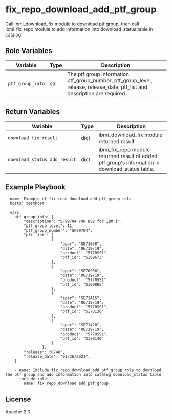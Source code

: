 fix_repo_download_add_ptf_group
=========
Call ibmi_download_fix module to download ptf group, then call ibmi_fix_repo module to add information into download_status table in catalog.

Role Variables
--------------

| Variable              | Type          | Description                                                          |
|-----------------------|---------------|----------------------------------------------------------------------|
| `ptf_group_info`    | str           | The ptf group information. ptf_group_number, ptf_group_level, release, release_date, ptf_list and description are required.        |

Return Variables
--------------

| Variable                      | Type          | Description                                                                                    |
|-------------------------------|---------------|------------------------------------------------------------------------------------------------|
| `download_fix_result`         | dict          | ibmi_download_fix module returned result                                                       |
| `download_status_add_result`  | dict          | ibmi_fix_repo module returned result of added ptf group's information in download_status table.|

Example Playbook
----------------
```
- name: Example of fix_repo_download_add_ptf_group role
  hosts: testhost

  vars:
    ptf_group_info: {
        "description": "SF99704 740 DB2 for IBM i",
        "ptf_group_level": 11,
        "ptf_group_number": "SF99704",
        "ptf_list": [
                    {
                        "apar": "SE71038",
                        "date": "06/19/19",
                        "product": "5770SS1",
                        "ptf_id": "SI69673"
                    },
                    {
                        "apar": "SE70956",
                        "date": "06/19/19",
                        "product": "5770SS1",
                        "ptf_id": "SI69805"
                    },
                    {
                        "apar": "SE71415",
                        "date": "06/19/19",
                        "product": "5770SS1",
                        "ptf_id": "SI70136"
                    },
                    {
                        "apar": "SE71420",
                        "date": "06/19/19",
                        "product": "5770SS1",
                        "ptf_id": "SI70149"
                    }
                ],
        "release": "R740",
        "release_date": "01/26/2021",
    }

    - name: Include fix_repo_download_add_ptf_group role to download the ptf group and add information into catalog download_status table
      include_role:
        name: fix_repo_download_add_ptf_group

```

License
-------

Apache-2.0